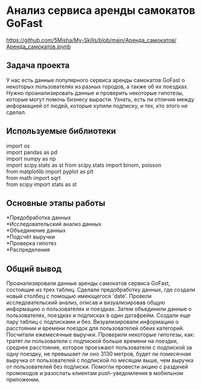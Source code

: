 # Анализ сервиса аренды самокатов GoFast
https://github.com/5Misha/My-Skills/blob/main/Аренда_самокатов/Аренда_самокатов.ipynb

## Задача проекта
У нас есть данные популярного сервиса аренды самокатов GoFast о некоторых пользователях из разных городов, а также об их поездках. Нужно проанализировать данные и проверить некоторые гипотезы, которые могут помочь бизнесу вырасти. Узнать, есть ли отличия между информацией от людей, которые купили подписку, и тех, кто этого не сделал.

## Используемые библиотеки
import os  
import pandas as pd  
import numpy as np   
import scipy.stats as st 
from scipy.stats import binom, poisson  
from matplotlib import pyplot as plt  
from math import sqrt  
from scipy import stats as st

## Основные этапы работы
*Предобработка данных  
*Исследовательский анализ данных  
*Объединение данных  
*Подсчёт выручки  
*Проверка гипотез  
*Распределения

## Общий вывод
Проанализировали данные аренды самокатов сервиса GoFast, состоящие из трех таблиц. Сделали предобработку данных, где создали новый столбец с помощью имеющегося 'date'. Провели исследовательский анализ, описав и визуализировав общую информацию о пользователях и поездках. Затем объединили данные о пользователях, поездках и подписках в один датафрейм. Создали еще пару таблиц с подписками и без. Визуализировали информацию о расстоянии и времени поездок для пользователей обеих категорий. Посчитали ежемесячные выручки. Проверили некоторые гипотезы, как: тратят ли пользователи с подпиской больше времени на поездки, среднее расстояние, которое проезжают пользователи с подпиской за одну поездку, не превышает ли оно 3130 метров, будет ли помесячная выручка от пользователей с подпиской по месяцам выше, чем выручка от пользователей без подписки. Помогли провести акцию с раздачей промокодов и разослать клиентам push-уведомления в мобильном приложении.

